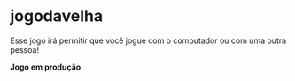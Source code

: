 # jogodavelha

Esse jogo irá permitir que você jogue com o computador ou com uma outra pessoa!

**Jogo em produção**
